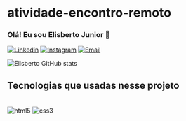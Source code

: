 # atividade-encontro-remoto
### Olá! Eu sou Elisberto Junior 👋

[![Linkedin](https://img.shields.io/badge/LinkedIn-0077B5?style=for-the-badge&logo=linkedin&logoColor=white)](https://br.linkedin.com/in/elisberto-alves-pereira-junior-b72495203)
[![Instagram](https://img.shields.io/badge/Instagram-E4405F?style=for-the-badge&logo=instagram&logoColor=white)](https://www.instagram.com/elisbertojr19/)
[![Email](https://img.shields.io/badge/Microsoft_Outlook-0078D4?style=for-the-badge&logo=microsoft-outlook&logoColor=white)]()

![Elisberto GitHub stats](https://github-readme-stats.vercel.app/api?username=ElisbertoJunior&show_icons=true&theme=dark)

## Tecnologias que usadas nesse projeto

<div style="display: inline_block"><br/>
  <img align="center" alt="html5" src="https://img.shields.io/badge/HTML5-E34F26?style=for-the-badge&logo=html5&logoColor=white" />
  <img align="center" alt="css3" src="https://img.shields.io/badge/CSS3-1572B6?style=for-the-badge&logo=css3&logoColor=white" />
  
</div><br/>
